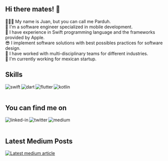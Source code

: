 ## Hi there mates! 👋
🧑🏽‍💻 My name is Juan, but you can call me Parduh. <br>
📱 I'm a software engineer specialized in mobile development. <br>
 I have experience in Swift programming language and the frameworks provided by Apple. <br>
😎 I implement software solutions with best possibles practices for software design. <br>
🚀 I have worked with multi-disciplinary teams for different industries. <br>
🥑 I'm currently working for mexican startup.

<!--I'm an indie full-stack developer and content creator building my version of the digital world one step at a time. All coding projects are built from the ground up, from planning and designing all the way to solving real-life problems with code. All video content is built the same way, from ideation and planning, all the way to finalizing the content with artistic touches. -->

## Skills
<img align="left" alt="swift" src="https://img.shields.io/badge/swift-F54A2A?style=for-the-badge&logo=swift&logoColor=white"/>
<img align="left" alt="dart" src="https://img.shields.io/badge/Dart-0175C2?style=for-the-badge&logo=dart&logoColor=white"/>
<img align="left" alt="flutter" src="https://img.shields.io/badge/Flutter-02569B?style=for-the-badge&logo=flutter&logoColor=white"/>
<img align="left" alt="kotlin" src="https://img.shields.io/badge/kotlin-%237F52FF.svg?style=for-the-badge&logo=kotlin&logoColor=white"/>
<br>
<br>

<!--
![Github Stats](https://github-readme-stats.vercel.app/api?username=elparduh&count_private=true&show_icons=true&include_all_commits=true)
![Top Langs](https://github-readme-stats.vercel.app/api/top-langs/?username=elparduh&hide=TeX&layout=compact)-->

## You can find me on

[<img align="left" alt="linked-in" src="https://img.shields.io/badge/LinkedIn-0077B5?style=for-the-badge&logo=linkedin&logoColor=white" />](https://www.linkedin.com/in/jtvicente)
[<img align="left" alt="twitter" src="https://img.shields.io/badge/Twitter-1DA1F2?style=for-the-badge&logo=twitter&logoColor=white" />](https://twitter.com/theparduh)
[<img align="left" alt="medium" src="https://img.shields.io/badge/Medium-12100E?style=for-the-badge&logo=medium&logoColor=white" />](https://medium.com/@theparduh)
<br>
<br>

## Latest Medium Posts
<a target="_blank" href="https://github-readme-medium-recent-article.vercel.app/medium/@theparduh/0"><img src="https://github-readme-medium-recent-article.vercel.app/medium/@theparduh/0" alt="Latest medium article">



